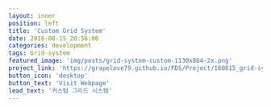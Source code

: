 ```yaml
---
layout: inner
position: left
title: 'Custom Grid System'
date: 2016-08-15 20:56:00
categories: development
tags: Grid-system
featured_image: 'img/posts/grid-system-custom-1130x864-2x.png'
project_link: 'https://grapelove79.github.io/FDS/Project/160815_grid-system-dasktop-wireframe/index.html'
button_icon: 'desktop'
button_text: 'Visit Webpage'
lead_text: '커스텀 그리드 시스템'
---
```

